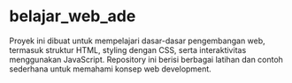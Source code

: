 # belajar_web_ade
Proyek ini dibuat untuk mempelajari dasar-dasar pengembangan web, termasuk struktur HTML, styling dengan CSS, serta interaktivitas menggunakan JavaScript. Repository ini berisi berbagai latihan dan contoh sederhana untuk memahami konsep web development.
